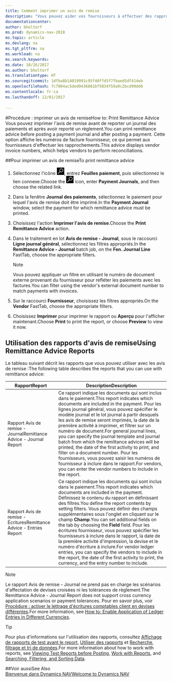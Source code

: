 ```yaml
---
title: Comment imprimer un avis de remise
description: "Vous pouvez aider vos fournisseurs à effectuer des rapprochements en imprimant des avis de remise avant de reporter un journal des paiements et après avoir reporté un règlement."
documentationcenter: 
author: bholtorf
ms.prod: dynamics-nav-2018
ms.topic: article
ms.devlang: na
ms.tgt_pltfrm: na
ms.workload: na
ms.search.keywords: 
ms.date: 10/26/2017
ms.author: bholtorf
ms.translationtype: HT
ms.sourcegitcommit: 1dfba8b14019991c95f40ffd5f7fbaed5df414eb
ms.openlocfilehash: 7c7004ac5ded9436861bf5034f59a9c2bcd99dd0
ms.contentlocale: fr-ca
ms.lasthandoff: 12/01/2017

---
```


#<a name="how-to-print-remittance-advice"></a><span data-ttu-id="be844-103">Procédure : imprimer un avis de remise</span><span class="sxs-lookup"><span data-stu-id="be844-103">How to: Print Remittance Advice</span></span>
<span data-ttu-id="be844-104">Vous pouvez imprimer l'avis de remise avant de reporter un journal des paiements et après avoir reporté un règlement.</span><span class="sxs-lookup"><span data-stu-id="be844-104">You can print remittance advice before posting a payment journal and after posting a payment.</span></span> <span data-ttu-id="be844-105">Cette option affiche les numéros de facture fournisseur, ce qui permet aux fournisseurs d'effectuer les rapprochements.</span><span class="sxs-lookup"><span data-stu-id="be844-105">This advice displays vendor invoice numbers, which helps vendors to perform reconciliations.</span></span>

##<a name="to-print-remittance-advice"></a><span data-ttu-id="be844-106">Pour imprimer un avis de remise</span><span class="sxs-lookup"><span data-stu-id="be844-106">To print remittance advice</span></span>
1. <span data-ttu-id="be844-107">Sélectionnez l'icône ![Page ou état pour la recherche](media/ui-search/search_small.png "Page ou état pour la recherche"), entrez **Feuilles paiement**, puis sélectionnez le lien connexe.</span><span class="sxs-lookup"><span data-stu-id="be844-107">Choose the ![Search for Page or Report](media/ui-search/search_small.png "Search for Page or Report icon") icon, enter **Payment Journals**, and then choose the related link.</span></span>  
2. <span data-ttu-id="be844-108">Dans la fenêtre **Journal des paiements**, sélectionnez le paiement pour lequel l'avis de remise doit être imprimé.</span><span class="sxs-lookup"><span data-stu-id="be844-108">In the **Payment Journal** window, select the payment for which remittance advice must be printed.</span></span>  
3. <span data-ttu-id="be844-109">Choisissez l'action **Imprimer l'avis de remise**.</span><span class="sxs-lookup"><span data-stu-id="be844-109">Choose the **Print Remittance Advice** action.</span></span>  
4. <span data-ttu-id="be844-110">Dans le traitement en lot **Avis de remise - Journal**, sous le raccourci **Ligne journal général**, sélectionnez les filtres appropriés.</span><span class="sxs-lookup"><span data-stu-id="be844-110">In the **Remittance Advice - Journal** batch job, on the **Fen. Journal Line** FastTab, choose the appropriate filters.</span></span>  
  
    >[!Note]
    > <span data-ttu-id="be844-111">Vous pouvez appliquer un filtre en utilisant le numéro de document externe provenant du fournisseur pour refléter les paiements avec les factures.</span><span class="sxs-lookup"><span data-stu-id="be844-111">You can filter using the vendor's external document number to match payments with invoices.</span></span>

5. <span data-ttu-id="be844-112">Sur le raccourci **Fournisseur**, choisissez les filtres appropriés.</span><span class="sxs-lookup"><span data-stu-id="be844-112">On the **Vendor** FastTab, choose the appropriate filters.</span></span>  
6. <span data-ttu-id="be844-113">Choisissez **Imprimer** pour imprimer le rapport ou **Aperçu** pour l'afficher maintenant.</span><span class="sxs-lookup"><span data-stu-id="be844-113">Choose **Print** to print the report, or choose **Preview** to view it now.</span></span>  

## <a name="using-remittance-advice-reports"></a><span data-ttu-id="be844-114">Utilisation des rapports d'avis de remise</span><span class="sxs-lookup"><span data-stu-id="be844-114">Using Remittance Advice Reports</span></span>
<span data-ttu-id="be844-115">Le tableau suivant décrit les rapports que vous pouvez utiliser avec les avis de remise :</span><span class="sxs-lookup"><span data-stu-id="be844-115">The following table describes the reports that you can use with remittance advice:</span></span>

|<span data-ttu-id="be844-116">Rapport</span><span class="sxs-lookup"><span data-stu-id="be844-116">Report</span></span>|<span data-ttu-id="be844-117">Description</span><span class="sxs-lookup"><span data-stu-id="be844-117">Description</span></span>|
|----|----|
|<span data-ttu-id="be844-118">Rapport Avis de remise - Journal</span><span class="sxs-lookup"><span data-stu-id="be844-118">Remittance Advice - Journal Report</span></span>|<span data-ttu-id="be844-119">Ce rapport indique les documents qui sont inclus dans le paiement.</span><span class="sxs-lookup"><span data-stu-id="be844-119">This report indicates which documents are included in the payment.</span></span> <span data-ttu-id="be844-120">Pour les lignes journal général, vous pouvez spécifier le modèle journal et le lot journal à partir desquels les avis de remise seront imprimés, la date de la première activité à imprimer, et filtrer sur un numéro de document.</span><span class="sxs-lookup"><span data-stu-id="be844-120">For general journal lines, you can specify the journal template and journal batch from which the remittance advices will be printed, the date of the first activity to print, and filter on a document number.</span></span> <span data-ttu-id="be844-121">Pour les fournisseurs, vous pouvez saisir les numéros de fournisseur à inclure dans le rapport.</span><span class="sxs-lookup"><span data-stu-id="be844-121">For vendors, you can enter the vendor numbers to include in the report.</span></span> |
|<span data-ttu-id="be844-122">Rapport Avis de remise - Écritures</span><span class="sxs-lookup"><span data-stu-id="be844-122">Remittance Advice - Entries Report</span></span>| <span data-ttu-id="be844-123">Ce rapport indique les documents qui sont inclus dans le paiement.</span><span class="sxs-lookup"><span data-stu-id="be844-123">This report indicates which documents are included in the payment.</span></span> <span data-ttu-id="be844-124">Définissez le contenu du rapport en définissant des filtres.</span><span class="sxs-lookup"><span data-stu-id="be844-124">You define the report contents by setting filters.</span></span> <span data-ttu-id="be844-125">Vous pouvez définir des champs supplémentaires sous l'onglet en cliquant sur le champ **Champ**.</span><span class="sxs-lookup"><span data-stu-id="be844-125">You can set additional fields on the tab by choosing the **Field** field.</span></span> <span data-ttu-id="be844-126">Pour les écritures fournisseur, vous pouvez spécifier les fournisseurs à inclure dans le rapport, la date de la première activité d'impression, la devise et le numéro d'écriture à inclure.</span><span class="sxs-lookup"><span data-stu-id="be844-126">For vendor ledger entries, you can specify the vendors to include in the report, the date of the first activity to print, the currency, and the entry number to include.</span></span> |

> [!Note]
> <span data-ttu-id="be844-127">Le rapport Avis de remise - Journal ne prend pas en charge les scénarios d'affectation de devises croisées ni les tolérances de règlement.</span><span class="sxs-lookup"><span data-stu-id="be844-127">The Remittance Advice - Journal Report does not support cross currency application scenarios or payment tolerances.</span></span> <span data-ttu-id="be844-128">Pour en savoir plus, voir [Procédure : activer le lettrage d'écritures comptables client en devises différentes](finance-how-enable-application-ledger-entries-different-currencies.md).</span><span class="sxs-lookup"><span data-stu-id="be844-128">For more information, see [How to: Enable Application of Ledger Entries in Different Currencies](finance-how-enable-application-ledger-entries-different-currencies.md).</span></span>

> [!Tip]
> <span data-ttu-id="be844-129">Pour plus d'informations sur l'utilisation des rapports, consultez [Affichage de rapports de test avant le report](ui-how-view-test-reports-posting.md), [Utiliser des rapports](ui-work-report.md) et [Recherche, filtrage et tri de données](ui-enter-criteria-filters.md).</span><span class="sxs-lookup"><span data-stu-id="be844-129">For more information about how to work with reports, see [Viewing Test Reports before Posting](ui-how-view-test-reports-posting.md), [Work with Reports](ui-work-report.md), and [Searching, Filtering, and Sorting Data](ui-enter-criteria-filters.md).</span></span>

##<a name="see-also"></a><span data-ttu-id="be844-130">Voir aussi</span><span class="sxs-lookup"><span data-stu-id="be844-130">See Also</span></span>  
[<span data-ttu-id="be844-131">Bienvenue dans Dynamics NAV</span><span class="sxs-lookup"><span data-stu-id="be844-131">Welcome to Dynamics NAV</span></span>](across-get-started.md)

